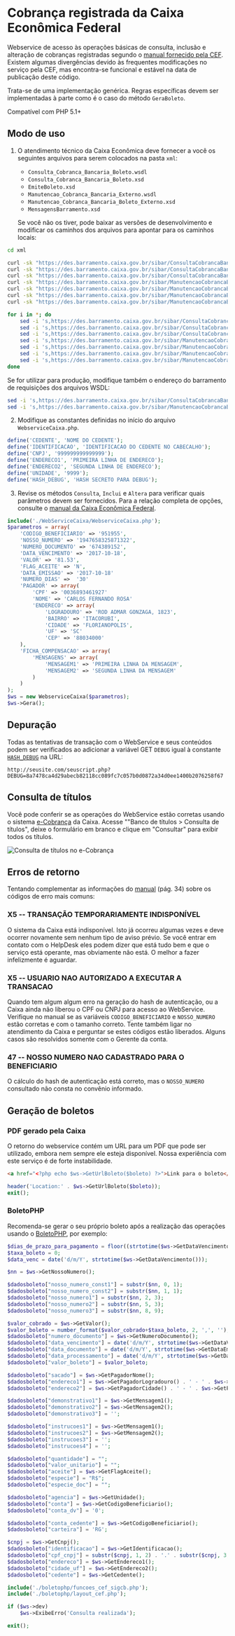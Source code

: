 # Cobrança registrada da Caixa Econômica Federal

Webservice de acesso às operações básicas de consulta, inclusão e alteração
de cobranças registradas segundo o [manual fornecido pela CEF](doc/MO38239.pdf).
Existem algumas divergências devido às frequentes modificações no serviço pela
CEF, mas encontra-se funcional e estável na data de publicação deste código.

Trata-se de uma implementação genérica. Regras específicas devem
ser implementadas à parte como é o caso do método `GeraBoleto`.

Compatível com PHP 5.1+

## Modo de uso

1. O atendimento técnico da Caixa Econômica deve fornecer a você os seguintes
   arquivos para serem colocados na pasta `xml`:

    * `Consulta_Cobranca_Bancaria_Boleto.wsdl`
    * `Consulta_Cobranca_Bancaria_Boleto.xsd`
    * `EmiteBoleto.xsd`
    * `Manutencao_Cobranca_Bancaria_Externo.wsdl`
    * `Manutencao_Cobranca_Bancaria_Boleto_Externo.xsd`
    * `MensagensBarramento.xsd`

   Se você não os tiver, pode baixar as versões de desenvolvimento e modificar os
   caminhos dos arquivos para apontar para os caminhos locais:

```bash
cd xml

curl -sk "https://des.barramento.caixa.gov.br/sibar/ConsultaCobrancaBancaria/Boleto?wsdl" -o "Consulta_Cobranca_Bancaria_Boleto.wsdl"
curl -sk "https://des.barramento.caixa.gov.br/sibar/ConsultaCobrancaBancaria/Boleto?xsd=xsd0" -o "Consulta_Cobranca_Bancaria_Boleto0.xsd"
curl -sk "https://des.barramento.caixa.gov.br/sibar/ConsultaCobrancaBancaria/Boleto?xsd=xsd1" -o "Consulta_Cobranca_Bancaria_Boleto1.xsd"
curl -sk "https://des.barramento.caixa.gov.br/sibar/ManutencaoCobrancaBancaria/Boleto?wsdl" -o "Manutencao_Cobranca_Bancaria_Externo.wsdl"
curl -sk "https://des.barramento.caixa.gov.br/sibar/ManutencaoCobrancaBancaria/Boleto?xsd=xsd0" -o "Manutencao_Cobranca_Bancaria_Boleto_Externo0.xsd"
curl -sk "https://des.barramento.caixa.gov.br/sibar/ManutencaoCobrancaBancaria/Boleto?xsd=xsd1" -o "Manutencao_Cobranca_Bancaria_Boleto_Externo1.xsd"
curl -sk "https://des.barramento.caixa.gov.br/sibar/ManutencaoCobrancaBancaria/Boleto?xsd=xsd2" -o "Manutencao_Cobranca_Bancaria_Boleto_Externo2.xsd"

for i in *; do
    sed -i 's,https://des.barramento.caixa.gov.br/sibar/ConsultaCobrancaBancaria/Boleto?wsdl,Consulta_Cobranca_Bancaria_Boleto.wsdl,g' $i
    sed -i 's,https://des.barramento.caixa.gov.br/sibar/ConsultaCobrancaBancaria/Boleto?xsd=xsd0,Consulta_Cobranca_Bancaria_Boleto0.xsd,g' $i
    sed -i 's,https://des.barramento.caixa.gov.br/sibar/ConsultaCobrancaBancaria/Boleto?xsd=xsd1,Consulta_Cobranca_Bancaria_Boleto1.xsd,g' $i
    sed -i 's,https://des.barramento.caixa.gov.br/sibar/ManutencaoCobrancaBancaria/Boleto?wsdl,Manutencao_Cobranca_Bancaria_Externo.wsdl,g' $i
    sed -i 's,https://des.barramento.caixa.gov.br/sibar/ManutencaoCobrancaBancaria/Boleto?xsd=xsd0,Manutencao_Cobranca_Bancaria_Boleto_Externo0.xsd,g' $i
    sed -i 's,https://des.barramento.caixa.gov.br/sibar/ManutencaoCobrancaBancaria/Boleto?xsd=xsd1,Manutencao_Cobranca_Bancaria_Boleto_Externo1.xsd,g' $i
    sed -i 's,https://des.barramento.caixa.gov.br/sibar/ManutencaoCobrancaBancaria/Boleto?xsd=xsd2,Manutencao_Cobranca_Bancaria_Boleto_Externo2.xsd,g' $i
done
```

   Se for utilizar para produção, modifique também o endereço do barramento de
   requisições dos arquivos WSDL:
   
```bash
sed -i 's,https://des.barramento.caixa.gov.br/sibar/ConsultaCobrancaBancaria/Boleto,https://barramento.caixa.gov.br/sibar/ConsultaCobrancaBancaria/Boleto,g' Consulta_Cobranca_Bancaria_Boleto.wsdl
sed -i 's,https://des.barramento.caixa.gov.br/sibar/ManutencaoCobrancaBancaria/Boleto,https://barramento.caixa.gov.br/sibar/ManutencaoCobrancaBancaria/Boleto,g' Manutencao_Cobranca_Bancaria_Externo.wsdl
```

2. Modifique as constantes definidas no início do arquivo
   `WebserviceCaixa.php`.
   
```php
define('CEDENTE', 'NOME DO CEDENTE');
define('IDENTIFICACAO', 'IDENTIFICACAO DO CEDENTE NO CABECALHO');
define('CNPJ', '999999999999999');
define('ENDERECO1', 'PRIMEIRA LINHA DE ENDERECO');
define('ENDERECO2', 'SEGUNDA LINHA DE ENDERECO');
define('UNIDADE', '9999');
define('HASH_DEBUG', 'HASH SECRETO PARA DEBUG');
```

3. Revise os métodos `Consulta`, `Inclui` e `Altera` para verificar quais
   parâmetros devem ser fornecidos. Para a relação completa de opções, consulte
   o [manual da Caixa Econômica Federal](doc/MO38239.pdf).

```php
include('./WebServiceCaixa/WebserviceCaixa.php');
$parametros = array(
    'CODIGO_BENEFICIARIO' => '951955',
    'NOSSO_NUMERO' => '1947658325871322',
    'NUMERO_DOCUMENTO' => '674389152',
    'DATA_VENCIMENTO' => '2017-10-18',
    'VALOR' => '81.53',
    'FLAG_ACEITE' => 'N',
    'DATA_EMISSAO' => '2017-10-18'
    'NUMERO_DIAS' =>  '30'
    'PAGADOR' => array(
        'CPF' => '0036893461927'
        'NOME' => 'CARLOS FERNANDO ROSA'
        'ENDERECO' => array(
            'LOGRADOURO' => 'ROD ADMAR GONZAGA, 1823',
            'BAIRRO' => 'ITACORUBI',
            'CIDADE' => 'FLORIANOPOLIS',
            'UF' => 'SC'
            'CEP' => '88034000'
    ),
    'FICHA_COMPENSACAO' => array(
        'MENSAGENS' => array(
            'MENSAGEM1' => 'PRIMEIRA LINHA DA MENSAGEM',
            'MENSAGEM2' => 'SEGUNDA LINHA DA MENSAGEM'
        )
    )
);
$ws = new WebserviceCaixa($parametros);
$ws->Gera();
```

## Depuração

Todas as tentativas de transação com o WebService e seus conteúdos podem
ser verificados ao adicionar a variável GET `DEBUG` igual à constante
[`HASH_DEBUG`](https://github.com/vmassuchetto/WebserviceCaixa/blob/a8c2335725d91e004b2f210dd15249770b4f0bd4/WebserviceCaixa.php#L33) na URL:

    http://seusite.com/seuscript.php?DEBUG=8a7478ca4d29abecb82118cc089fc7c057b0d0872a34d0ee1400b2076258f67

## Consulta de títulos

Você pode conferir se as operações do WebService estão corretas usando
o sistema [e-Cobrança](doc/ecobranca-consulta-titulos.png) da Caixa.
Acesse ""Banco de títulos > Consulta de títulos", deixe o formulário em
branco e clique em "Consultar" para exibir todos os títulos.

![Consulta de títulos no e-Cobrança](doc/ecobranca-consulta-titulos.png)

## Erros de retorno

Tentando complementar as informações do [manual](doc/MO38239.pdf) (pág. 34)
sobre os códigos de erro mais comuns:

### X5 -- TRANSAÇÃO TEMPORARIAMENTE INDISPONÍVEL

O sistema da Caixa está indisponível. Isto já ocorreu algumas vezes e deve
ocorrer novamente sem nenhum tipo de aviso prévio. Se você entrar em contato
com o HelpDesk eles podem dizer que está tudo bem e que o serviço está
operante, mas obviamente não está. O melhor a fazer infelizmente é aguardar.

### X5 -- USUARIO NAO AUTORIZADO A EXECUTAR A TRANSACAO

Quando tem algum algum erro na geração do hash de autenticação, ou a Caixa
ainda não liberou o CPF ou CNPJ para acesso ao WebService. Verifique no manual
se as variáveis `CODIGO_BENEFICIARIO` e `NOSSO_NUMERO` estão corretas e com o
tamanho correto. Tente também ligar no atendimento da Caixa e perguntar se estes
códigos estão liberados. Alguns casos são resolvidos somente com o Gerente
da conta.

### 47 -- NOSSO NUMERO NAO CADASTRADO PARA O BENEFICIARIO

O cálculo do hash de autenticação está correto, mas o `NOSSO_NUMERO` consultado
não consta no convênio informado.

## Geração de boletos

### PDF gerado pela Caixa

O retorno do webservice contém um URL para um PDF que pode ser utilizado,
embora nem sempre ele esteja disponível. Nossa experiência com este
serviço é de forte instabilidade.

```html
<a href="<?php echo $ws->GetUrlBoleto($boleto) ?>">Link para o boleto</a>
```

```php
header('Location:' . $ws->GetUrlBoleto($boleto));
exit();
```

### BoletoPHP

Recomenda-se gerar o seu próprio boleto após a realização das operações usando
o [BoletoPHP](https://github.com/CobreGratis/boletophp), por exemplo:

```php
$dias_de_prazo_para_pagamento = floor((strtotime($ws->GetDataVencimento()) - time()) / 60 * 60 * 24);
$taxa_boleto = 0;
$data_venc = date('d/m/Y', strtotime($ws->GetDataVencimento()));

$nn = $ws->GetNossoNumero();

$dadosboleto["nosso_numero_const1"] = substr($nn, 0, 1);
$dadosboleto["nosso_numero_const2"] = substr($nn, 1, 1);
$dadosboleto["nosso_numero1"] = substr($nn, 2, 3);
$dadosboleto["nosso_numero2"] = substr($nn, 5, 3);
$dadosboleto["nosso_numero3"] = substr($nn, 8, 9);

$valor_cobrado = $ws->GetValor();
$valor_boleto = number_format($valor_cobrado+$taxa_boleto, 2, ',', '');
$dadosboleto["numero_documento"] = $ws->GetNumeroDocumento();
$dadosboleto["data_vencimento"] = date('d/m/Y', strtotime($ws->GetDataVencimento()));
$dadosboleto["data_documento"] = date('d/m/Y', strtotime($ws->GetDataEmissao()));
$dadosboleto["data_processamento"] = date('d/m/Y', strtotime($ws->GetDataEmissao()));
$dadosboleto["valor_boleto"] = $valor_boleto;

$dadosboleto["sacado"] = $ws->GetPagadorNome();
$dadosboleto["endereco1"] = $ws->GetPagadorLogradouro() . ' - ' . $ws->GetPagadorBairro();
$dadosboleto["endereco2"] = $ws->GetPagadorCidade() . ' - ' . $ws->GetPagadorUf() . ' CEP: ' . $ws->GetPagadorCep();

$dadosboleto["demonstrativo1"] = $ws->GetMensagem1();
$dadosboleto["demonstrativo2"] = $ws->GetMensagem2();
$dadosboleto["demonstrativo3"] = '';

$dadosboleto["instrucoes1"] = $ws->GetMensagem1();
$dadosboleto["instrucoes2"] = $ws->GetMensagem2();
$dadosboleto["instrucoes3"] = '';
$dadosboleto["instrucoes4"] = '';

$dadosboleto["quantidade"] = "";
$dadosboleto["valor_unitario"] = "";
$dadosboleto["aceite"] = $ws->GetFlagAceite();
$dadosboleto["especie"] = "R$";
$dadosboleto["especie_doc"] = "";

$dadosboleto["agencia"] = $ws->GetUnidade();
$dadosboleto["conta"] = $ws->GetCodigoBeneficiario();
$dadosboleto["conta_dv"] = '0';

$dadosboleto["conta_cedente"] = $ws->GetCodigoBeneficiario();
$dadosboleto["carteira"] = 'RG';

$cnpj = $ws->GetCnpj();
$dadosboleto["identificacao"] = $ws->GetIdentificacao();
$dadosboleto["cpf_cnpj"] = substr($cnpj, 1, 2) . '.' . substr($cnpj, 3, 3) . '.' . substr($cnpj, 6, 3) . '/' . substr($cnpj, 9, 4) . '-' . substr($cnpj, 13, 2);
$dadosboleto["endereco"] = $ws->GetEndereco1();
$dadosboleto["cidade_uf"] = $ws->GetEndereco2();
$dadosboleto["cedente"] = $ws->GetCedente();

include('./boletophp/funcoes_cef_sigcb.php');
include('./boletophp/layout_cef.php');

if ($ws->dev)
    $ws->ExibeErro('Consulta realizada');

exit();
```
